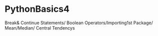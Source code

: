 # PythonBasics4
 Break& Continue Statements/ Boolean Operators/Importing1st Package/ Mean/Median/ Central Tendencys
